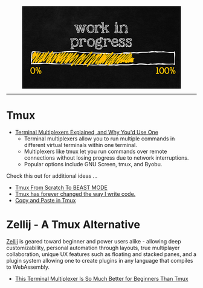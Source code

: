<!--
Maintainer:   jeffskinnerbox@yahoo.com / www.jeffskinnerbox.me
Version:      0.0.1
-->


<div align="center">
<img src="https://raw.githubusercontent.com/jeffskinnerbox/blog/main/content/images/banners-bkgrds/work-in-progress.jpg"
    title="These materials require additional work and are not ready for general use." align="center" width=420px height=219px>
</div>


---------------


# Tmux
* [Terminal Multiplexers Explained, and Why You'd Use One](https://www.howtogeek.com/terminal-multiplexers-explained/)
  * Terminal multiplexers allow you to run multiple commands in different virtual terminals within one terminal.
  * Multiplexers like tmux let you run commands over remote connections without losing progress due to network interruptions.
  * Popular options include GNU Screen, tmux, and Byobu.


Check this out for additional ideas ...
* [Tmux From Scratch To BEAST MODE](https://www.youtube.com/watch?v=GH3kpsbbERo)
* [Tmux has forever changed the way I write code.](https://www.youtube.com/watch?v=DzNmUNvnB04)
* [Copy and Paste in Tmux](https://www.rockyourcode.com/copy-and-paste-in-tmux/)

# Zellij - A Tmux Alternative
[Zellij](https://zellij.dev/) is geared toward beginner and power users alike - allowing deep customizability,
personal automation through layouts, true multiplayer collaboration, unique UX features such as floating and stacked panes,
and a plugin system allowing one to create plugins in any language that compiles to WebAssembly.

* [This Terminal Multiplexer Is So Much Better for Beginners Than Tmux](https://www.howtogeek.com/this-terminal-multiplexer-is-so-much-better-than-tmux-for-beginners/)

